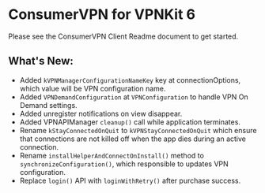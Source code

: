 # ConsumerVPN for VPNKit 6

Please see the ConsumerVPN Client Readme document to get started.

## What's New:
- Added `kVPNManagerConfigurationNameKey` key at connectionOptions, which value will be VPN configuration name.
- Added `VPNDemandConfiguration` at `VPNConfiguration` to handle VPN On Demand settings.
- Added unregister notifications on view disappear.
- Added VPNAPIManager `cleanup()` call while application terminates.
- Rename `kStayConnectedOnQuit` to `kVPNStayConnectedOnQuit` which ensure that connections are not killed off when the app dies during an active connection.
- Rename `installHelperAndConnectOnInstall()` method to `synchronizeConfiguration()`, which responsible to updates VPN configuration.
- Replace `login()` API with `loginWithRetry()` after purchase success.
